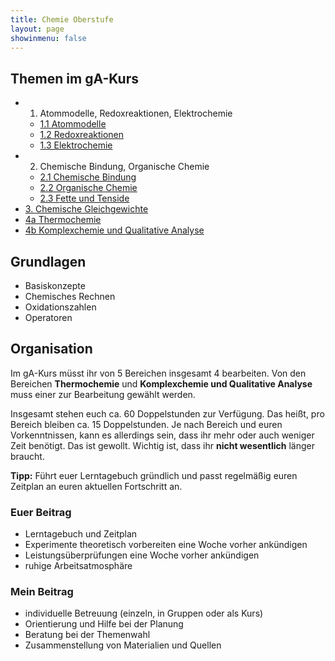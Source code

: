 ```yaml
---
title: Chemie Oberstufe
layout: page
showinmenu: false
---
```


## Themen im gA-Kurs

- 1. Atommodelle, Redoxreaktionen, Elektrochemie
	- [1.1 Atommodelle](themen/atommodelle)
	- [1.2 Redoxreaktionen](themen/redoxreaktionen)
	- [1.3 Elektrochemie](themen/elektrochemie)
- 2. Chemische Bindung, Organische Chemie
	- [2.1 Chemische Bindung](themen/chemische_bindung)
	- [2.2 Organische Chemie](themen/organische_chemie)
	- [2.3 Fette und Tenside](themen/fette-und-tenside)
- [3. Chemische Gleichgewichte](themen/chemische_gleichgewichte)
- [4a Thermochemie](themen/thermochemie)
- [4b Komplexchemie und Qualitative Analyse](themen/komplexchemie-und-qualitative_analyse)

## Grundlagen

- Basiskonzepte
- Chemisches Rechnen
- Oxidationszahlen
- Operatoren

## Organisation

Im gA-Kurs müsst ihr von 5 Bereichen insgesamt 4 bearbeiten. Von den Bereichen **Thermochemie** und **Komplexchemie und Qualitative Analyse** 
muss einer zur Bearbeitung gewählt werden.

Insgesamt stehen euch ca. 60 Doppelstunden zur Verfügung. Das heißt, pro Bereich bleiben ca. 15 Doppelstunden. Je nach Bereich und euren Vorkenntnissen, kann es 
allerdings sein, dass ihr mehr oder auch weniger Zeit benötigt. Das ist gewollt. Wichtig ist, dass ihr **nicht wesentlich** länger braucht.

**Tipp:** Führt euer Lerntagebuch gründlich und passt regelmäßig euren Zeitplan an euren aktuellen Fortschritt an.

### Euer Beitrag

- Lerntagebuch und Zeitplan
- Experimente theoretisch vorbereiten eine Woche vorher ankündigen
- Leistungsüberprüfungen eine Woche vorher ankündigen
- ruhige Arbeitsatmosphäre

### Mein Beitrag

- individuelle Betreuung (einzeln, in Gruppen oder als Kurs)
- Orientierung und Hilfe bei der Planung
- Beratung bei der Themenwahl
- Zusammenstellung von Materialien und Quellen


